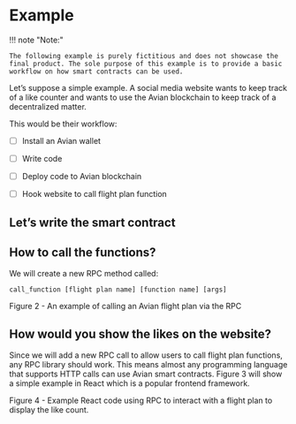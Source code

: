 # Example

!!! note "Note:"

    The following example is purely fictitious and does not showcase the final product. The sole purpose of this example is to provide a basic workflow on how smart contracts can be used. 

Let’s suppose a simple example. A social media website wants to keep track of a like counter and wants to use the Avian blockchain to keep track of a decentralized matter. 

This would be their workflow:

- [ ] Install an Avian wallet
   
- [ ] Write code
    
- [ ] Deploy code to Avian blockchain
   
- [ ] Hook website to call flight plan function


## Let’s write the smart contract

## How to call the functions?
We will create a new RPC method called:

```
call_function [flight plan name] [function name] [args] 
```

Figure 2 - An example of calling an Avian flight plan via the RPC

## How would you show the likes on the website?
Since we will add a new RPC call to allow users to call flight plan functions, any RPC library should work. This means almost any programming language that supports HTTP calls can use Avian smart contracts. Figure 3 will show a simple example in React which is a popular frontend framework.

Figure 4 - Example React code using RPC to interact with a flight plan to display the like count.
